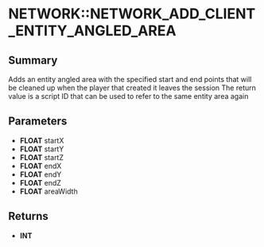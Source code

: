 # NETWORK::NETWORK_ADD_CLIENT_ENTITY_ANGLED_AREA

## Summary
Adds an entity angled area with the specified start and end points that will be cleaned up when the player that created it leaves the session
The return value is a script ID that can be used to refer to the same entity area again

## Parameters
* **FLOAT** startX
* **FLOAT** startY
* **FLOAT** startZ
* **FLOAT** endX
* **FLOAT** endY
* **FLOAT** endZ
* **FLOAT** areaWidth

## Returns
* **INT**
